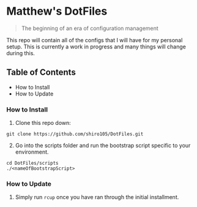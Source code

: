 # Matthew's DotFiles
> The beginning of an era of configuration management

This repo will contain all of the configs that I will have for my personal setup. This is currently a work in progress and many things will change during this.

## Table of Contents
* How to Install
* How to Update

### How to Install
1) Clone this repo down:
```
git clone https://github.com/shiro105/DotFiles.git
```
2) Go into the scripts folder and run the bootstrap script specific to your environment.
```
cd DotFiles/scripts
./<nameOfBootstrapScript>
```

### How to Update
1) Simply run `rcup` once you have ran through the initial installment. 
